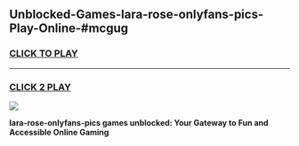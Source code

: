 
## Unblocked-Games-lara-rose-onlyfans-pics-Play-Online-#mcgug
<h3>
<a href="https://premium.freeplayer.one?title=lara-rose-onlyfans-pics&ref=27F">CLICK TO PLAY</a></h3>
<hr>

<h3>
<a href="https://premium.freeplayer.one?title=lara-rose-onlyfans-pics&ref=27F">CLICK 2 PLAY</a>
  
</h3>

<a href="https://premium.freeplayer.one?title=lara-rose-onlyfans-pics&ref=27F"><img src="https://clearcache.store/games.png"></a>


**lara-rose-onlyfans-pics games unblocked: Your Gateway to Fun and Accessible Online Gaming**
